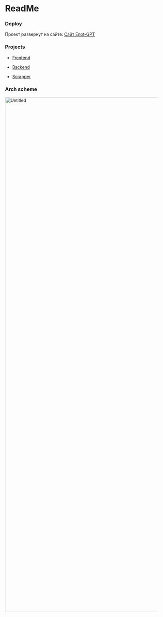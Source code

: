 # ReadMe

### Deploy
Проект развернут на сайте: [Сайт Enot-GPT](https://enotgpt.ru/km/dashboard/main)

### Projects 
- [Frontend](https://github.com/kod-mira-sevastopol/frontend)

- [Backend](https://github.com/kod-mira-sevastopol/backend)

- [Scrapper](https://github.com/kod-mira-sevastopol/scraper)

### Arch scheme
<img width="1689" alt="Untitled" src="https://github.com/kod-mira-sevastopol/readme/assets/159879758/a31f3442-149c-4ac1-9d11-a31c67560bb6">
